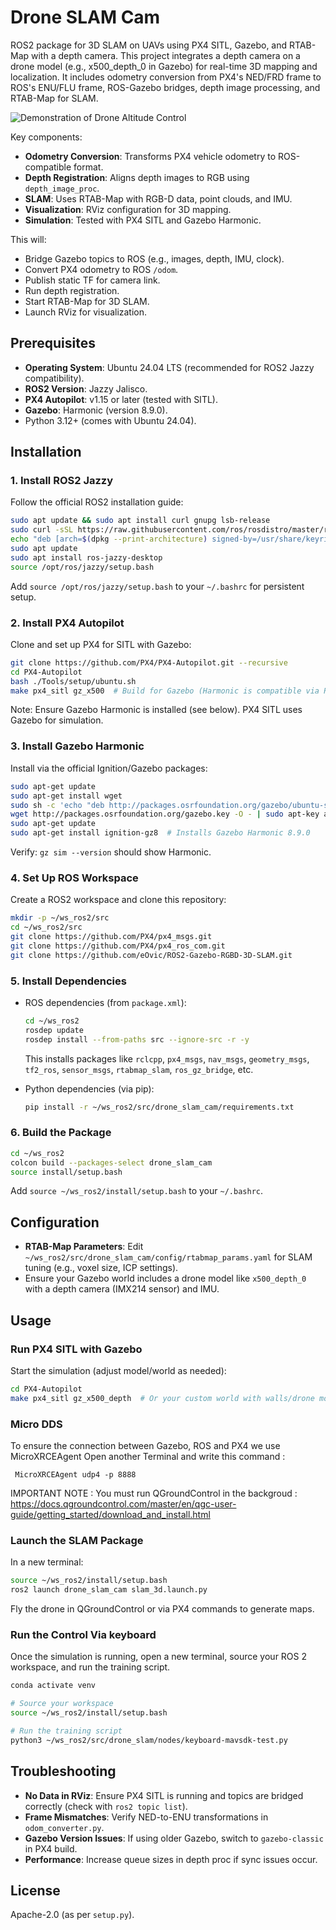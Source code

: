 # Drone SLAM Cam

ROS2 package for 3D SLAM on UAVs using PX4 SITL, Gazebo, and RTAB-Map with a depth camera. This project integrates a depth camera on a drone model (e.g., x500_depth_0 in Gazebo) for real-time 3D mapping and localization. It includes odometry conversion from PX4's NED/FRD frame to ROS's ENU/FLU frame, ROS-Gazebo bridges, depth image processing, and RTAB-Map for SLAM.

![Demonstration of Drone Altitude Control](https://github.com/eOvic/PX4-ROS2-SLAM-Control/blob/main/drone_slam_cam/media/obstacles.png)

Key components:
- **Odometry Conversion**: Transforms PX4 vehicle odometry to ROS-compatible format.
- **Depth Registration**: Aligns depth images to RGB using `depth_image_proc`.
- **SLAM**: Uses RTAB-Map with RGB-D data, point clouds, and IMU.
- **Visualization**: RViz configuration for 3D mapping.
- **Simulation**: Tested with PX4 SITL and Gazebo Harmonic.

This will:
- Bridge Gazebo topics to ROS (e.g., images, depth, IMU, clock).
- Convert PX4 odometry to ROS `/odom`.
- Publish static TF for camera link.
- Run depth registration.
- Start RTAB-Map for 3D SLAM.
- Launch RViz for visualization.

## Prerequisites

- **Operating System**: Ubuntu 24.04 LTS (recommended for ROS2 Jazzy compatibility).
- **ROS2 Version**: Jazzy Jalisco.
- **PX4 Autopilot**: v1.15 or later (tested with SITL).
- **Gazebo**: Harmonic (version 8.9.0).
- Python 3.12+ (comes with Ubuntu 24.04).

## Installation

### 1. Install ROS2 Jazzy
Follow the official ROS2 installation guide:
```bash
sudo apt update && sudo apt install curl gnupg lsb-release
sudo curl -sSL https://raw.githubusercontent.com/ros/rosdistro/master/ros.key -o /usr/share/keyrings/ros-archive-keyring.gpg
echo "deb [arch=$(dpkg --print-architecture) signed-by=/usr/share/keyrings/ros-archive-keyring.gpg] http://packages.ros.org/ros2/ubuntu $(lsb_release -cs) main" | sudo tee /etc/apt/sources.list.d/ros2.list > /dev/null
sudo apt update
sudo apt install ros-jazzy-desktop
source /opt/ros/jazzy/setup.bash
```
Add `source /opt/ros/jazzy/setup.bash` to your `~/.bashrc` for persistent setup.

### 2. Install PX4 Autopilot
Clone and set up PX4 for SITL with Gazebo:
```bash
git clone https://github.com/PX4/PX4-Autopilot.git --recursive
cd PX4-Autopilot
bash ./Tools/setup/ubuntu.sh
make px4_sitl gz_x500  # Build for Gazebo (Harmonic is compatible via ROS-GZ bridge)
```
Note: Ensure Gazebo Harmonic is installed (see below). PX4 SITL uses Gazebo for simulation.

### 3. Install Gazebo Harmonic
Install via the official Ignition/Gazebo packages:
```bash
sudo apt-get update
sudo apt-get install wget
sudo sh -c 'echo "deb http://packages.osrfoundation.org/gazebo/ubuntu-stable `lsb_release -cs` main" > /etc/apt/sources.list.d/gazebo-stable.list'
wget http://packages.osrfoundation.org/gazebo.key -O - | sudo apt-key add -
sudo apt-get update
sudo apt-get install ignition-gz8  # Installs Gazebo Harmonic 8.9.0
```
Verify: `gz sim --version` should show Harmonic.

### 4. Set Up ROS Workspace
Create a ROS2 workspace and clone this repository:
```bash
mkdir -p ~/ws_ros2/src
cd ~/ws_ros2/src
git clone https://github.com/PX4/px4_msgs.git
git clone https://github.com/PX4/px4_ros_com.git
git clone https://github.com/eOvic/ROS2-Gazebo-RGBD-3D-SLAM.git  
```

### 5. Install Dependencies
- ROS dependencies (from `package.xml`):
  ```bash
  cd ~/ws_ros2
  rosdep update
  rosdep install --from-paths src --ignore-src -r -y
  ```
  This installs packages like `rclcpp`, `px4_msgs`, `nav_msgs`, `geometry_msgs`, `tf2_ros`, `sensor_msgs`, `rtabmap_slam`, `ros_gz_bridge`, etc.

- Python dependencies (via pip):
  ```bash
  pip install -r ~/ws_ros2/src/drone_slam_cam/requirements.txt
  ```

### 6. Build the Package
```bash
cd ~/ws_ros2
colcon build --packages-select drone_slam_cam
source install/setup.bash
```
Add `source ~/ws_ros2/install/setup.bash` to your `~/.bashrc`.

## Configuration
- **RTAB-Map Parameters**: Edit `~/ws_ros2/src/drone_slam_cam/config/rtabmap_params.yaml` for SLAM tuning (e.g., voxel size, ICP settings).
- Ensure your Gazebo world includes a drone model like `x500_depth_0` with a depth camera (IMX214 sensor) and IMU.

## Usage

### Run PX4 SITL with Gazebo
Start the simulation (adjust model/world as needed):
```bash
cd PX4-Autopilot
make px4_sitl gz_x500_depth  # Or your custom world with walls/drone model
```
### Micro DDS
To ensure the connection between Gazebo, ROS and PX4 we use MicroXRCEAgent 
Open another Terminal and write this command : 
```
 MicroXRCEAgent udp4 -p 8888 
``` 

IMPORTANT NOTE : You must run QGroundControl in the backgroud :
https://docs.qgroundcontrol.com/master/en/qgc-user-guide/getting_started/download_and_install.html

### Launch the SLAM Package
In a new terminal:
```bash
source ~/ws_ros2/install/setup.bash
ros2 launch drone_slam_cam slam_3d.launch.py
```

Fly the drone in QGroundControl or via PX4 commands to generate maps.
### Run the Control Via keyboard

Once the simulation is running, open a new terminal, source your ROS 2 workspace, and run the training script.

```bash
conda activate venv

# Source your workspace
source ~/ws_ros2/install/setup.bash

# Run the training script
python3 ~/ws_ros2/src/drone_slam/nodes/keyboard-mavsdk-test.py
```

## Troubleshooting
- **No Data in RViz**: Ensure PX4 SITL is running and topics are bridged correctly (check with `ros2 topic list`).
- **Frame Mismatches**: Verify NED-to-ENU transformations in `odom_converter.py`.
- **Gazebo Version Issues**: If using older Gazebo, switch to `gazebo-classic` in PX4 build.
- **Performance**: Increase queue sizes in depth proc if sync issues occur.

## License
Apache-2.0 (as per `setup.py`).


